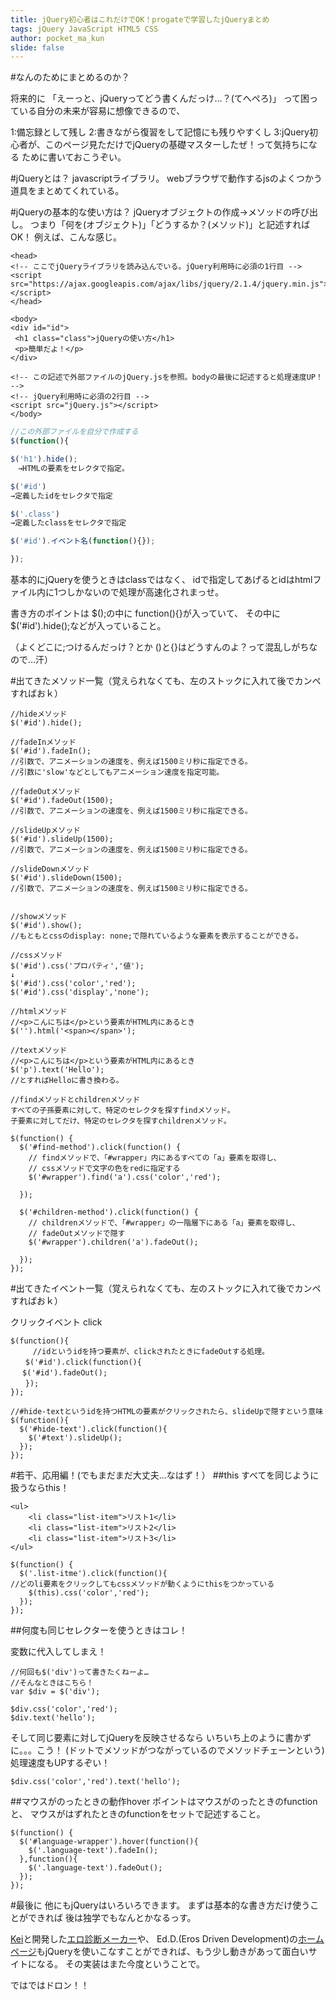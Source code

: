 ```yaml
---
title: jQuery初心者はこれだけでOK！progateで学習したjQueryまとめ
tags: jQuery JavaScript HTML5 CSS
author: pocket_ma_kun
slide: false
---
```

#なんのためにまとめるのか？

将来的に
「えーっと、jQueryってどう書くんだっけ…？(てへぺろ)」
って困っている自分の未来が容易に想像できるので、

1:備忘録として残し
2:書きながら復習をして記憶にも残りやすくし
3:jQuery初心者が、このページ見ただけでjQueryの基礎マスターしたぜ！って気持ちになる
ために書いておこうぞい。

#jQueryとは？
javascriptライブラリ。
webブラウザで動作するjsのよくつかう道具をまとめてくれている。

#jQueryの基本的な使い方は？
jQueryオブジェクトの作成→メソッドの呼び出し。
つまり「何を(オブジェクト)」「どうするか？(メソッド)」と記述すればOK！
例えば、こんな感じ。

```html:html
<head>
<!-- ここでjQueryライブラリを読み込んでいる。jQuery利用時に必須の1行目 -->
<script src="https://ajax.googleapis.com/ajax/libs/jquery/2.1.4/jquery.min.js"></script>
</head>

<body>
<div id="id">
 <h1 class="class">jQueryの使い方</h1>
 <p>簡単だよ！</p>
</div>

<!-- この記述で外部ファイルのjQuery.jsを参照。bodyの最後に記述すると処理速度UP！ -->
<!-- jQuery利用時に必須の2行目 -->
<script src="jQuery.js"></script>
</body>
```

```js:jQuery.js
//この外部ファイルを自分で作成する
$(function(){

$('h1').hide();
　→HTMLの要素をセレクタで指定。

$('#id')
→定義したidをセレクタで指定

$('.class')
→定義したclassをセレクタで指定

$('#id').イベント名(function(){});

});

```
基本的にjQueryを使うときはclassではなく、
idで指定してあげるとidはhtmlファイル内に1つしかないので処理が高速化されまっせ。

書き方のポイントは
\$();の中に
function(){}が入っていて、
その中に$('#id').hide();などが入っていること。

（よくどこに;つけるんだっけ？とか
()と{}はどうすんのよ？って混乱しがちなので…汗）


#出てきたメソッド一覧（覚えられなくても、左のストックに入れて後でカンペすればおｋ）

```js:js
//hideメソッド
$('#id').hide();

//fadeInメソッド
$('#id').fadeIn();
//引数で、アニメーションの速度を、例えば1500ミリ秒に指定できる。
//引数に'slow'などとしてもアニメーション速度を指定可能。

//fadeOutメソッド
$('#id').fadeOut(1500);
//引数で、アニメーションの速度を、例えば1500ミリ秒に指定できる。

//slideUpメソッド
$('#id').slideUp(1500);
//引数で、アニメーションの速度を、例えば1500ミリ秒に指定できる。

//slideDownメソッド
$('#id').slideDown(1500);
//引数で、アニメーションの速度を、例えば1500ミリ秒に指定できる。


//showメソッド
$('#id').show();
//もともとcssのdisplay: none;で隠れているような要素を表示することができる。

//cssメソッド
$('#id').css('プロパティ','値');
↓
$('#id').css('color','red');
$('#id').css('display','none');

//htmlメソッド
//<p>こんにちは</p>という要素がHTML内にあるとき
$('').html('<span></span>');

//textメソッド
//<p>こんにちは</p>という要素がHTML内にあるとき
$('p').text('Hello');
//とすればHelloに書き換わる。

//findメソッドとchildrenメソッド
すべての子孫要素に対して、特定のセレクタを探すfindメソッド。
子要素に対してだけ、特定のセレクタを探すchildrenメソッド。

$(function() {
  $('#find-method').click(function() {
    // findメソッドで、「#wrapper」内にあるすべての「a」要素を取得し、
    // cssメソッドで文字の色をredに指定する
    $('#wrapper').find('a').css('color','red');
  
  });
  
  $('#children-method').click(function() {
    // childrenメソッドで、「#wrapper」の一階層下にある「a」要素を取得し、
    // fadeOutメソッドで隠す
    $('#wrapper').children('a').fadeOut();
    
  });
});

```

#出てきたイベント一覧（覚えられなくても、左のストックに入れて後でカンペすればおｋ）

クリックイベント click

```js:js
$(function(){
　　　//idというidを持つ要素が、clickされたときにfadeOutする処理。
　　$('#id').click(function(){
 　$('#id').fadeOut();
　　});
});

//#hide-textというidを持つHTMLの要素がクリックされたら、slideUpで隠すという意味
$(function(){
  $('#hide-text').click(function(){
    $('#text').slideUp();
  });
});

```

#若干、応用編！(でもまだまだ大丈夫…なはず！）
##this
すべてを同じように扱うならthis！

```html:html
<ul>
    <li class="list-item">リスト1</li>
    <li class="list-item">リスト2</li>
    <li class="list-item">リスト3</li>
</ul>
```

```js:js
$(function() {
  $('.list-itme').click(function(){
//どのli要素をクリックしてもcssメソッドが動くようにthisをつかっている
    $(this).css('color','red');
  });  
});
```

##何度も同じセレクターを使うときはコレ！

変数に代入してしまえ！

```js:js
//何回も$('div')って書きたくねーよ…
//そんなときはこちら！
var $div = $('div');

$div.css('color','red');
$div.text('hello');

```

そして同じ要素に対してjQueryを反映させるなら
いちいち上のように書かずに。。。こう！
(ドットでメソッドがつながっているのでメソッドチェーンという)
処理速度もUPするぞい！

```js:js
$div.css('color','red').text('hello');
```

##マウスがのったときの動作hover
ポイントはマウスがのったときのfunctionと、
マウスがはずれたときのfunctionをセットで記述すること。

```js:js
$(function() {
  $('#language-wrapper').hover(function(){
    $('.language-text').fadeIn();
  },function(){
    $('.language-text').fadeOut();
  });
});
```

#最後に
他にもjQueryはいろいろできます。
まずは基本的な書き方だけ使うことができれば
後は独学でもなんとかなるっす。

[Kei](https://twitter.com/energyrevo21)と開発した[エロ診断メーカー](https://slack-redir.net/link?url=https%3A%2F%2Fero-shindan.herokuapp.com%2F)や、
Ed.D.(Eros Driven Development)の[ホームページ](https://storage.googleapis.com/edd-homepage/IntroductionEdD/index.html)もjQueryを使いこなすことができれば、もう少し動きがあって面白いサイトになる。
その実装はまた今度ということで。

ではではドロン！！

